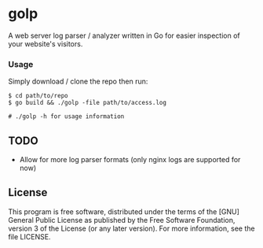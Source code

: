 # golp
A web server log parser / analyzer written in Go for easier inspection of your
website's visitors.

### Usage

Simply download / clone the repo then run:

```shell
$ cd path/to/repo
$ go build && ./golp -file path/to/access.log

# ./golp -h for usage information
```

## TODO

 - Allow for more log parser formats (only nginx logs are supported for now)

## License

This program is free software, distributed under the terms of the [GNU] General
Public License as published by the Free Software Foundation, version 3 of the
License (or any later version).  For more information, see the file LICENSE.
